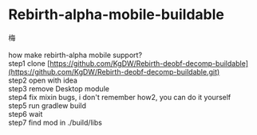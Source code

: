 # Rebirth-alpha-mobile-buildable
梅<br><br>
how make rebirth-alpha mobile support?<br>
step1 clone [https://github.com/KgDW/Rebirth-deobf-decomp-buildable](https://github.com/KgDW/Rebirth-deobf-decomp-buildable.git)<br>
step2 open with idea<br>
step3 remove Desktop module<br>
step4 fix mixin bugs, i don't remember how2, you can do it yourself<br>
step5 run gradlew build<br>
step6 wait<br>
step7 find mod in ./build/libs<br>
